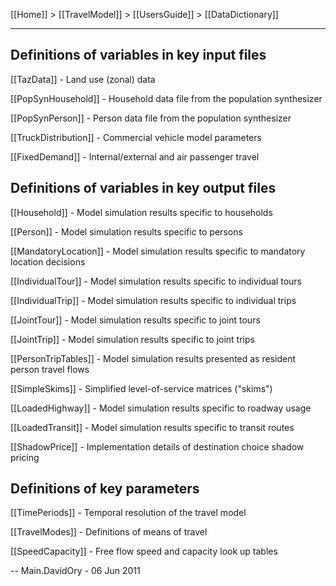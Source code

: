 [[Home]] > [[TravelModel]] > [[UsersGuide]] > [[DataDictionary]]

***

## Definitions of variables in key input files

[[TazData]] - Land use (zonal) data

[[PopSynHousehold]] - Household data file from the population synthesizer

[[PopSynPerson]] - Person data file from the population synthesizer

[[TruckDistribution]] - Commercial vehicle model parameters

[[FixedDemand]] - Internal/external and air passenger travel

## Definitions of variables in key output files

[[Household]] - Model simulation results specific to households

[[Person]] - Model simulation results specific to persons

[[MandatoryLocation]] - Model simulation results specific to mandatory location decisions

[[IndividualTour]] - Model simulation results specific to individual tours

[[IndividualTrip]] - Model simulation results specific to individual trips

[[JointTour]] - Model simulation results specific to joint tours

[[JointTrip]] - Model simulation results specific to joint trips

[[PersonTripTables]] - Model simulation results presented as resident person travel flows

[[SimpleSkims]] - Simplified level-of-service matrices ("skims")

[[LoadedHighway]] - Model simulation results specific to roadway usage

[[LoadedTransit]] - Model simulation results specific to transit routes

[[ShadowPrice]] - Implementation details of destination choice shadow pricing

## Definitions of key parameters

[[TimePeriods]] - Temporal resolution of the travel model

[[TravelModes]] - Definitions of means of travel

[[SpeedCapacity]] - Free flow speed and capacity look up tables

-- Main.DavidOry - 06 Jun 2011
